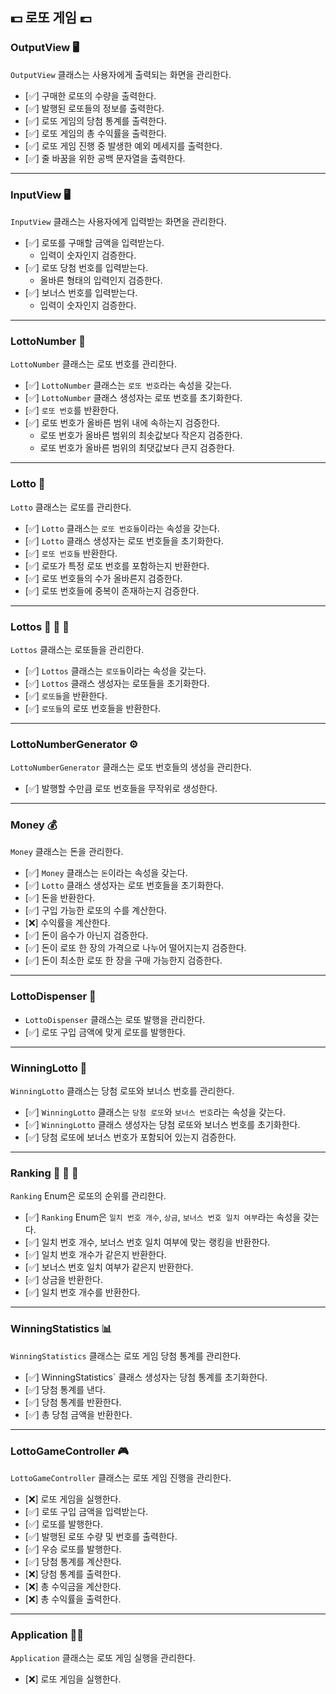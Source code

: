 ## 💵 로또 게임 💷

### OutputView 🖥️
`OutputView` 클래스는 사용자에게 출력되는 화면을 관리한다.
- [✅] 구매한 로또의 수량을 출력한다.
- [✅] 발행된 로또들의 정보를 출력한다.
- [✅] 로또 게임의 당첨 통계를 출력한다.
- [✅] 로또 게임의 총 수익률을 출력한다.
- [✅] 로또 게임 진행 중 발생한 예외 메세지를 출력한다.
- [✅] 줄 바꿈을 위한 공백 문자열을 출력한다.
***
### InputView 🖥️
`InputView` 클래스는 사용자에게 입력받는 화면을 관리한다.
- [✅] 로또를 구매할 금액을 입력받는다.
    - 입력이 숫자인지 검증한다.
- [✅] 로또 당첨 번호를 입력받는다.
    - 올바른 형태의 입력인지 검증한다.
- [✅] 보너스 번호를 입력받는다.
    - 입력이 숫자인지 검증한다.

***
### LottoNumber 🔢
`LottoNumber` 클래스는 로또 번호를 관리한다.
- [✅] `LottoNumber` 클래스는 `로또 번호`라는 속성을 갖는다.
- [✅] `LottoNumber` 클래스 생성자는 로또 번호를 초기화한다.
- [✅] `로또 번호`를 반환한다.
- [✅] 로또 번호가 올바른 범위 내에 속하는지 검증한다.
  - 로또 번호가 올바른 범위의 최솟값보다 작은지 검증한다.
  - 로또 번호가 올바른 범위의 최댓값보다 큰지 검증한다.
***
### Lotto 🎫
`Lotto` 클래스는 로또를 관리한다.
- [✅] `Lotto` 클래스는 `로또 번호들`이라는 속성을 갖는다.
- [✅] `Lotto` 클래스 생성자는 로또 번호들을 초기화한다.
- [✅] `로또 번호들` 반환한다.
- [✅] 로또가 특정 로또 번호를 포함하는지 반환한다.
- [✅] 로또 번호들의 수가 올바른지 검증한다.
- [✅] 로또 번호들에 중복이 존재하는지 검증한다.
***
### Lottos 🎫 🎫 🎫
`Lottos` 클래스는 로또들을 관리한다.
- [✅] `Lottos` 클래스는 `로또들`이라는 속성을 갖는다.
- [✅] `Lottos` 클래스 생성자는 로또들을 초기화한다.
- [✅] `로또들`을 반환한다.
- [✅] `로또들`의 로또 번호들을 반환한다.
***
### LottoNumberGenerator ⚙️
`LottoNumberGenerator` 클래스는 로또 번호들의 생성을 관리한다.
- [✅] 발행할 수만큼 로또 번호들을 무작위로 생성한다.
***
### Money 💰
`Money` 클래스는 돈을 관리한다.
- [✅] `Money` 클래스는 `돈`이라는 속성을 갖는다.
- [✅] `Lotto` 클래스 생성자는 로또 번호들을 초기화한다.
- [✅] 돈을 반환한다.
- [✅] 구입 가능한 로또의 수를 계산한다.
- [❌] 수익률을 계산한다.
- [✅] 돈이 음수가 아닌지 검증한다.
- [✅] 돈이 로또 한 장의 가격으로 나누어 떨어지는지 검증한다.
- [✅] 돈이 최소한 로또 한 장을 구매 가능한지 검증한다.
***
### LottoDispenser 🤖
- `LottoDispenser` 클래스는 로또 발행을 관리한다.
- [✅] 로또 구입 금액에 맞게 로또를 발행한다.
***
### WinningLotto 🎊
`WinningLotto` 클래스는 당첨 로또와 보너스 번호를 관리한다.
- [✅] `WinningLotto` 클래스는 `당첨 로또`와 `보너스 번호`라는 속성을 갖는다.
- [✅] `WinningLotto` 클래스 생성자는 당첨 로또와 보너스 번호를 초기화한다.
- [✅] 당첨 로또에 보너스 번호가 포함되어 있는지 검증한다.
***
### Ranking 🥇 🥈 🥉
`Ranking` Enum은 로또의 순위를 관리한다.
- [✅] `Ranking` Enum은 `일치 번호 개수`, `상금`, `보너스 번호 일치 여부`라는 속성을 갖는다.
- [✅] 일치 번호 개수, 보너스 번호 일치 여부에 맞는 랭킹을 반환한다.
- [✅] 일치 번호 개수가 같은지 반환한다.
- [✅] 보너스 번호 일치 여부가 같은지 반환한다.
- [✅] 상금을 반환한다.
- [✅] 일치 번호 개수를 반환한다.

***
### WinningStatistics 📊
`WinningStatistics` 클래스는 로또 게임 당첨 통계를 관리한다.
- [✅] WinningStatistics` 클래스 생성자는 당첨 통계를 초기화한다.
- [✅] 당첨 통계를 낸다.
- [✅] 당첨 통계를 반환한다.
- [✅] 총 당첨 금액을 반환한다.
***
### LottoGameController 🎮
`LottoGameController` 클래스는 로또 게임 진행을 관리한다.
- [❌] 로또 게임을 실행한다.
- [✅] 로또 구입 금액을 입력받는다.
- [✅] 로또를 발행한다.
- [✅] 발행된 로또 수량 및 번호를 출력한다.
- [✅] 우승 로또를 발행한다.
- [✅] 당첨 통계를 계산한다.
- [❌] 당첨 통계를 출력한다.
- [❌] 총 수익금을 계산한다.
- [❌] 총 수익률을 출력한다.
***
### Application 🧑‍💻
`Application` 클래스는 로또 게임 실행을 관리한다.
- [❌] 로또 게임을 실행한다.

